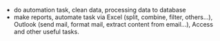 - do automation task, clean data, processing data to database
- make reports, automate task via Excel (split, combine, filter, others...), Outlook (send mail, format mail, extract content from email...), Access and other useful tasks.
